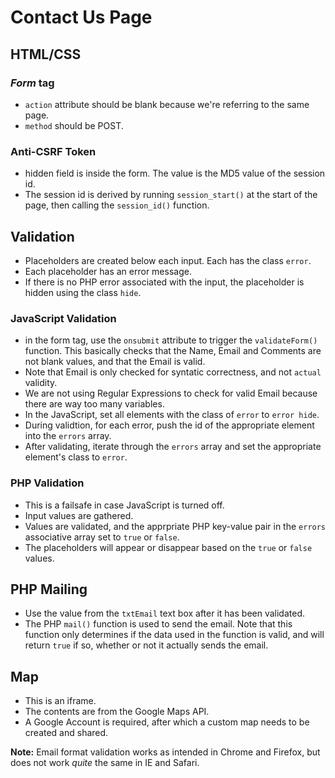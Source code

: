 # Contact Us Page

## HTML/CSS
### *Form* tag
  - `action` attribute should be blank because we're referring to the same page.
  - `method` should be POST.
### Anti-CSRF Token
  - hidden field is inside the form. The value is the MD5 value of the session id.
  - The session id is derived by running `session_start()` at the start of the page, then calling the `session_id()` function.

## Validation
  - Placeholders are created below each input. Each has the class `error`.
  - Each placeholder has an error message.
  - If there is no PHP error associated with the input, the placeholder is hidden using the class `hide`.
### JavaScript Validation
  - in the form tag, use the `onsubmit` attribute to trigger the `validateForm()` function. This basically checks that the Name, Email and Comments are not blank values, and that the Email is valid.
  - Note that Email is only checked for syntatic correctness, and not `actual` validity.
  - We are not using Regular Expressions to check for valid Email because there are way too many variables.
  - In the JavaScript, set all elements with the class of `error` to `error hide`.
  - During validtion, for each error, push the id of the appropriate element into the `errors` array.
  - After validating, iterate through the `errors` array and set the appropriate element's class to `error`.

### PHP Validation
  - This is a failsafe in case JavaScript is turned off.
  - Input values are gathered.
  - Values are validated, and the apprpriate PHP key-value pair in the `errors` associative array set to `true` or `false`.
  - The placeholders will appear or disappear based on the `true` or `false` values.

## PHP Mailing
  - Use the value from the `txtEmail` text box after it has been validated.
  - The PHP `mail()` function is used to send the email. Note that this function only determines if the data used in the function is valid, and will return `true` if so, whether or not it actually sends the email.
  
## Map
  - This is an iframe.
  - The contents are from the Google Maps API.
  - A Google Account is required, after which a custom map needs to be created and shared.
  
  **Note:** Email format validation works as intended in Chrome and Firefox, but does not work *quite* the same in IE and Safari.
